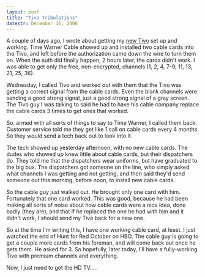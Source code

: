 ```yaml
---
layout: post
title: "Tivo Tribulations"
datestr: December 16, 2006
---
```


A couple of days ago, I wrote about getting my <a href="http://www.munged.org/saga/412.html" title="My Tivo 4 Years Along">new Tivo</a> set up and working.  Time Warner Cable showed up and installed two cable cards into the Tivo, and left before the authorization came down the wire to turn them on.  When the auth did finally happen, 2 hours later, the cards didn't work.  I was able to get only the free, non-encrypted, channels (1, 2, 4, 7-9, 11, 13, 21, 25, 36).

Wednesday, I called Tivo and worked out with them that the Tivo was getting a correct signal from the cable cards.  Even the blank channels were sending a good strong signal, just a good strong signal of a gray screen.  The Tivo guy I was talking to said he had to have his cable company replace the cable cards 3 times to get ones that worked.

So, armed with all sorts of things to say to Time Warner, I called them back.  Customer service told me they get like 1 call on cable cards every 4 months.  So they would send a tech back out to look into it.

The tech showed up yesterday afternoon, with no new cable cards.  The dudes who showed up knew little about cable cards, but their dispatchers do.  They told me that the dispatchers wear uniforms, but have graduated to the big bux.  The dispatchers got someone on the line, who simply asked what channels I was getting and not getting, and then said they'd send someone out this morning, before noon, to install new cable cards.

So the cable guy just walked out.  He brought only one card with him.  Fortunately that one card worked.  This was good, because he had been making all sorts of noise about how cable cards were a nice idea, done badly (they are), and that if he replaced the one he had with him and it didn't work, I should send my Tivo back for a new one. 

So at the time I'm writing this, I have one working cable card, at least.  I just watched the end of Hunt for Red October on HBO.  The cable guy is going to get a couple more cards from his foreman, and will come back out once he gets them.  He asked for 3.  So hopefully, later today, I'll have a fully-working Tivo with premium channels and everything.

Now, I just need to get the HD TV.....

